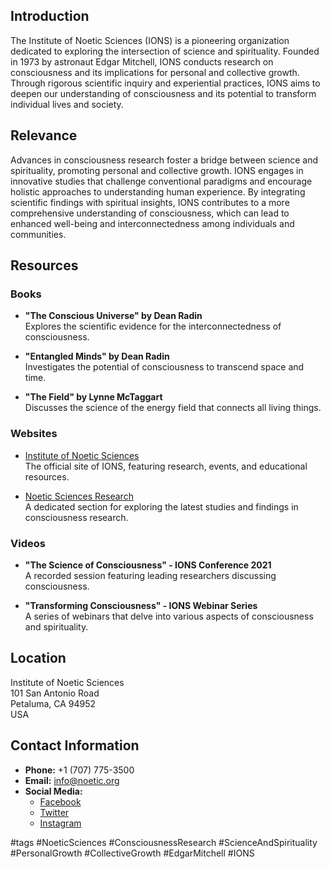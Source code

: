 ## Introduction
The Institute of Noetic Sciences (IONS) is a pioneering organization dedicated to exploring the intersection of science and spirituality. Founded in 1973 by astronaut Edgar Mitchell, IONS conducts research on consciousness and its implications for personal and collective growth. Through rigorous scientific inquiry and experiential practices, IONS aims to deepen our understanding of consciousness and its potential to transform individual lives and society.

## Relevance
Advances in consciousness research foster a bridge between science and spirituality, promoting personal and collective growth. IONS engages in innovative studies that challenge conventional paradigms and encourage holistic approaches to understanding human experience. By integrating scientific findings with spiritual insights, IONS contributes to a more comprehensive understanding of consciousness, which can lead to enhanced well-being and interconnectedness among individuals and communities.

## Resources

### Books
- **"The Conscious Universe" by Dean Radin**  
  Explores the scientific evidence for the interconnectedness of consciousness.
  
- **"Entangled Minds" by Dean Radin**  
  Investigates the potential of consciousness to transcend space and time.

- **"The Field" by Lynne McTaggart**  
  Discusses the science of the energy field that connects all living things.

### Websites
- [Institute of Noetic Sciences](https://noetic.org)  
  The official site of IONS, featuring research, events, and educational resources.

- [Noetic Sciences Research](https://noetic.org/research)  
  A dedicated section for exploring the latest studies and findings in consciousness research.

### Videos
- **"The Science of Consciousness" - IONS Conference 2021**  
  A recorded session featuring leading researchers discussing consciousness.

- **"Transforming Consciousness" - IONS Webinar Series**  
  A series of webinars that delve into various aspects of consciousness and spirituality.

## Location
Institute of Noetic Sciences  
101 San Antonio Road  
Petaluma, CA 94952  
USA

## Contact Information
- **Phone:** +1 (707) 775-3500  
- **Email:** info@noetic.org  
- **Social Media:**  
  - [Facebook](https://www.facebook.com/InstituteOfNoeticSciences)  
  - [Twitter](https://twitter.com/noetic)  
  - [Instagram](https://www.instagram.com/noetic_sciences/)  

#tags
#NoeticSciences #ConsciousnessResearch #ScienceAndSpirituality #PersonalGrowth #CollectiveGrowth #EdgarMitchell #IONS
